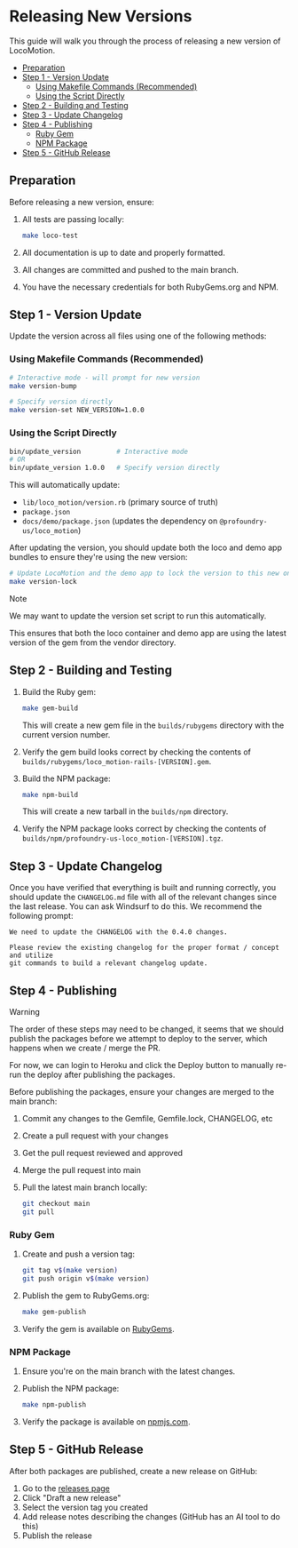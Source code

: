 <!-- omit from toc -->
# Releasing New Versions

This guide will walk you through the process of releasing a new version of
LocoMotion.

- [Preparation](#preparation)
- [Step 1 - Version Update](#step-1---version-update)
  - [Using Makefile Commands (Recommended)](#using-makefile-commands-recommended)
  - [Using the Script Directly](#using-the-script-directly)
- [Step 2 - Building and Testing](#step-2---building-and-testing)
- [Step 3 - Update Changelog](#step-3---update-changelog)
- [Step 4 - Publishing](#step-4---publishing)
  - [Ruby Gem](#ruby-gem)
  - [NPM Package](#npm-package)
- [Step 5 - GitHub Release](#step-5---github-release)

## Preparation

Before releasing a new version, ensure:

1. All tests are passing locally:

   ```bash
   make loco-test
   ```

2. All documentation is up to date and properly formatted.
3. All changes are committed and pushed to the main branch.
4. You have the necessary credentials for both RubyGems.org and NPM.

## Step 1 - Version Update

Update the version across all files using one of the following methods:

### Using Makefile Commands (Recommended)

```bash
# Interactive mode - will prompt for new version
make version-bump

# Specify version directly
make version-set NEW_VERSION=1.0.0
```

### Using the Script Directly

```bash
bin/update_version         # Interactive mode
# OR
bin/update_version 1.0.0   # Specify version directly
```

This will automatically update:

- `lib/loco_motion/version.rb` (primary source of truth)
- `package.json`
- `docs/demo/package.json` (updates the dependency on `@profoundry-us/loco_motion`)

After updating the version, you should update both the loco and demo app bundles
to ensure they're using the new version:

```bash
# Update LocoMotion and the demo app to lock the version to this new one
make version-lock
```

> [!NOTE]
> We may want to update the version set script to run this automatically.

This ensures that both the loco container and demo app are using the latest
version of the gem from the vendor directory.

## Step 2 - Building and Testing

1. Build the Ruby gem:

   ```bash
   make gem-build
   ```

   This will create a new gem file in the `builds/rubygems` directory with the
   current version number.

2. Verify the gem build looks correct by checking the contents of
   `builds/rubygems/loco_motion-rails-[VERSION].gem`.

3. Build the NPM package:

   ```bash
   make npm-build
   ```

   This will create a new tarball in the `builds/npm` directory.

4. Verify the NPM package looks correct by checking the contents of
   `builds/npm/profoundry-us-loco_motion-[VERSION].tgz`.

## Step 3 - Update Changelog

Once you have verified that everything is built and running correctly, you
should update the `CHANGELOG.md` file with all of the relevant changes since the
last release. You can ask Windsurf to do this. We recommend the following
prompt:

```
We need to update the CHANGELOG with the 0.4.0 changes.

Please review the existing changelog for the proper format / concept and utilize
git commands to build a relevant changelog update.
```

## Step 4 - Publishing

> [!WARNING]
> The order of these steps may need to be changed, it seems that we should
> publish the packages before we attempt to deploy to the server, which happens
> when we create / merge the PR.
>
> For now, we can login to Heroku and click the Deploy button to manually re-run
> the deploy after publishing the packages.

Before publishing the packages, ensure your changes are merged to the main
branch:

1. Commit any changes to the Gemfile, Gemfile.lock, CHANGELOG, etc
2. Create a pull request with your changes
3. Get the pull request reviewed and approved
4. Merge the pull request into main
5. Pull the latest main branch locally:

   ```bash
   git checkout main
   git pull
   ```

### Ruby Gem

1. Create and push a version tag:

   ```bash
   git tag v$(make version)
   git push origin v$(make version)
   ```

2. Publish the gem to RubyGems.org:

   ```bash
   make gem-publish
   ```

3. Verify the gem is available on [RubyGems][rubygems].

### NPM Package

1. Ensure you're on the main branch with the latest changes.

2. Publish the NPM package:

   ```bash
   make npm-publish
   ```

3. Verify the package is available on [npmjs.com][npm].

## Step 5 - GitHub Release

After both packages are published, create a new release on GitHub:

1. Go to the [releases page][github-releases]
2. Click "Draft a new release"
3. Select the version tag you created
4. Add release notes describing the changes (GitHub has an AI tool to do this)
5. Publish the release

[rubygems]: https://rubygems.org/gems/loco_motion-rails
[npm]: https://www.npmjs.com/package/@profoundry/loco_motion
[github-releases]: https://github.com/profoundry-us/loco_motion/releases
